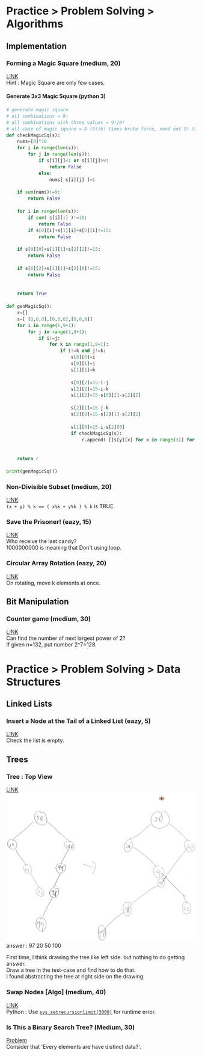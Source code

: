# Practice > Problem Solving > Algorithms
## Implementation
### Forming a Magic Square (medium, 20)  
[LINK](https://www.hackerrank.com/challenges/magic-square-forming)  
Hint : Magic Square are only few cases.
#### Generate 3x3 Magic Square (python 3)
```py
# generate magic square
# all combinations = 9!
# all combinations with three values = 9!/6!
# all case of magic square = 8 (9!/6! times brute force, need not 9! times)
def checkMagicSq(s):
    nums=[0]*10
    for i in range(len(s)):
        for j in range(len(s)):
            if s[i][j]<1 or s[i][j]>9:
                return False
            else:
                nums[ s[i][j] ]=1
    
    if sum(nums)!=9:
        return False
    
    for i in range(len(s)):
        if sum( s[i][:] )!=15:
            return False
        if s[0][i]+s[1][i]+s[2][i]!=15:
            return False

    if s[0][0]+s[1][1]+s[2][2]!=15:
        return False

    if s[0][2]+s[1][1]+s[2][0]!=15:
        return False
        
        
    return True
    
def genMagicSq():    
    r=[]
    s=[ [0,0,0],[0,0,0],[0,0,0]]
    for i in range(1,9+1):
        for j in range(1,9+1):
            if i!=j:
                for k in range(1,9+1):
                    if i!=k and j!=k:
                        s[0][0]=i
                        s[0][1]=j
                        s[1][1]=k

                        s[0][2]=15-i-j
                        s[2][2]=15-i-k
                        s[1][2]=15-s[0][2]-s[2][2]

                        s[2][1]=15-j-k
                        s[2][0]=15-s[2][1]-s[2][2]

                        s[1][0]=15-i-s[2][0]
                        if checkMagicSq(s):
                            r.append( [[s[y][x] for x in range(3)] for y in range(3) ] )
                            
    
    return r

print(genMagicSq())
```

### Non-Divisible Subset (medium, 20)  
[LINK](https://www.hackerrank.com/challenges/non-divisible-subset/problem)  
`(x + y) % k == ( x%k + y%k ) % k` is TRUE.  

### Save the Prisoner! (eazy, 15)  
[LINK](https://www.hackerrank.com/challenges/save-the-prisoner/problem)  
Who receive the last candy?  
1000000000 is meaning that Don't using loop.  

### Circular Array Rotation (eazy, 20)  
[LINK](https://www.hackerrank.com/challenges/circular-array-rotation/problem)  
On rotating, move k elements at once.  

## Bit Manipulation
### Counter game (medium, 30)  
[LINK](https://www.hackerrank.com/challenges/counter-game)  
Can find the number of next largest power of 2?  
If given n=132, put number 2^7=128.  

# Practice > Problem Solving > Data Structures
## Linked Lists
### Insert a Node at the Tail of a Linked List (eazy, 5)  
[LINK](https://www.hackerrank.com/challenges/insert-a-node-at-the-tail-of-a-linked-list/problem)  
Check the list is empty.  

## Trees
### Tree : Top View
[LINK](https://www.hackerrank.com/challenges/tree-top-view)  
![](img/topview_tree.png)  
answer : 97 20 50 100  

First time, I think drawing the tree like left side. but nothing to do getting answer.  
Draw a tree in the test-case and find how to do that.  
I found abstracting the tree at right side on the drawing.  

### Swap Nodes [Algo] (medium, 40)
[LINK](https://www.hackerrank.com/challenges/swap-nodes-algo/problem)  
Python : Use [`sys.setrecursionlimit(3000)`](https://www.hackerrank.com/challenges/swap-nodes-algo/forum/comments/240124) for runtime error.  

### Is This a Binary Search Tree? (Medium, 30)
[Problem](https://www.hackerrank.com/challenges/is-binary-search-tree/problem)  
Consider that 'Every elements are have distinct data?'.  
